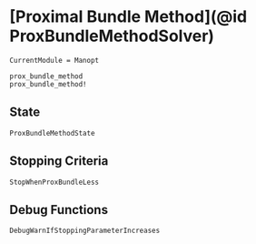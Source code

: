 # [Proximal Bundle Method](@id ProxBundleMethodSolver)

```@meta
CurrentModule = Manopt
```

```@docs
prox_bundle_method
prox_bundle_method!
```

## State

```@docs
ProxBundleMethodState
```

## Stopping Criteria
```@docs
StopWhenProxBundleLess
```

## Debug Functions

```@docs
DebugWarnIfStoppingParameterIncreases
```